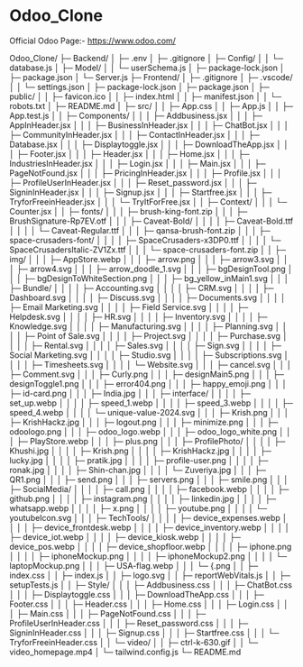 # Odoo_Clone

Official Odoo Page:- https://www.odoo.com/


Odoo_Clone/
├─ Backend/
│  ├─ .env
│  ├─ .gitignore
│  ├─ Config/
│  │  └─ database.js
│  ├─ Model/
│  │  └─ userSchema.js
│  ├─ package-lock.json
│  ├─ package.json
│  └─ Server.js
├─ Frontend/
│  ├─ .gitignore
│  ├─ .vscode/
│  │  └─ settings.json
│  ├─ package-lock.json
│  ├─ package.json
│  ├─ public/
│  │  ├─ favicon.ico
│  │  ├─ index.html
│  │  ├─ manifest.json
│  │  └─ robots.txt
│  ├─ README.md
│  ├─ src/
│  │  ├─ App.css
│  │  ├─ App.js
│  │  ├─ App.test.js
│  │  ├─ Components/
│  │  │  ├─ Addbusiness.jsx
│  │  │  ├─ AppInHeader.jsx
│  │  │  ├─ BusinessInHeader.jsx
│  │  │  ├─ ChatBot.jsx
│  │  │  ├─ CommunityInHeader.jsx
│  │  │  ├─ ContactInHeader.jsx
│  │  │  ├─ Database.jsx
│  │  │  ├─ Displaytoggle.jsx
│  │  │  ├─ DownloadTheApp.jsx
│  │  │  ├─ Footer.jsx
│  │  │  ├─ Header.jsx
│  │  │  ├─ Home.jsx
│  │  │  ├─ IndustriesInHeader.jsx
│  │  │  ├─ Login.jsx
│  │  │  ├─ Main.jsx
│  │  │  ├─ PageNotFound.jsx
│  │  │  ├─ PricingInHeader.jsx
│  │  │  ├─ Profile.jsx
│  │  │  ├─ ProfileUserInHeader.jsx
│  │  │  ├─ Reset_password.jsx
│  │  │  ├─ SigninInHeader.jsx
│  │  │  ├─ Signup.jsx
│  │  │  ├─ Startfree.jsx
│  │  │  ├─ TryforFreeinHeader.jsx
│  │  │  └─ TryItForFree.jsx
│  │  ├─ Context/
│  │  │  └─ Counter.jsx
│  │  ├─ fonts/
│  │  │  ├─ brush-king-font.zip
│  │  │  ├─ BrushSignature-Rp7EV.otf
│  │  │  ├─ Caveat-Bold/
│  │  │  │  ├─ Caveat-Bold.ttf
│  │  │  │  └─ Caveat-Regular.ttf
│  │  │  ├─ qansa-brush-font.zip
│  │  │  ├─ space-crusaders-font/
│  │  │  │  ├─ SpaceCrusaders-x3DP0.ttf
│  │  │  │  └─ SpaceCrusadersItalic-ZV1Zx.ttf
│  │  │  └─ space-crusaders-font.zip
│  │  ├─ img/
│  │  │  ├─ AppStore.webp
│  │  │  ├─ arrow.png
│  │  │  ├─ arrow3.svg
│  │  │  ├─ arrow4.svg
│  │  │  ├─ arrow_doodle_1.svg
│  │  │  ├─ bgDesignTool.png
│  │  │  ├─ bgDesignToWhiteSection.png
│  │  │  ├─ bg_yellow_inMain1.svg
│  │  │  ├─ Bundle/
│  │  │  │  ├─ Accounting.svg
│  │  │  │  ├─ CRM.svg
│  │  │  │  ├─ Dashboard.svg
│  │  │  │  ├─ Discuss.svg
│  │  │  │  ├─ Documents.svg
│  │  │  │  ├─ Email Marketing.svg
│  │  │  │  ├─ Field Service.svg
│  │  │  │  ├─ Helpdesk.svg
│  │  │  │  ├─ HR.svg
│  │  │  │  ├─ Inventory.svg
│  │  │  │  ├─ Knowledge.svg
│  │  │  │  ├─ Manufacturing.svg
│  │  │  │  ├─ Planning.svg
│  │  │  │  ├─ Point of Sale.svg
│  │  │  │  ├─ Project.svg
│  │  │  │  ├─ Purchase.svg
│  │  │  │  ├─ Rental.svg
│  │  │  │  ├─ Sales.svg
│  │  │  │  ├─ Sign.svg
│  │  │  │  ├─ Social Marketing.svg
│  │  │  │  ├─ Studio.svg
│  │  │  │  ├─ Subscriptions.svg
│  │  │  │  ├─ Timesheets.svg
│  │  │  │  └─ Website.svg
│  │  │  ├─ cancel.svg
│  │  │  ├─ Comment.svg
│  │  │  ├─ Curly.png
│  │  │  ├─ designMain5.png
│  │  │  ├─ designToggle1.png
│  │  │  ├─ error404.png
│  │  │  ├─ happy_emoji.png
│  │  │  ├─ id-card.png
│  │  │  ├─ India.jpg
│  │  │  ├─ interface/
│  │  │  │  ├─ set_up.webp
│  │  │  │  ├─ speed_1.webp
│  │  │  │  ├─ speed_3.webp
│  │  │  │  ├─ speed_4.webp
│  │  │  │  └─ unique-value-2024.svg
│  │  │  ├─ Krish.png
│  │  │  ├─ KrishHackz.jpg
│  │  │  ├─ logout.png
│  │  │  ├─ minimize.png
│  │  │  ├─ odoologo.png
│  │  │  ├─ odoo_logo.webp
│  │  │  ├─ odoo_logo_white.png
│  │  │  ├─ PlayStore.webp
│  │  │  ├─ plus.png
│  │  │  ├─ ProfilePhoto/
│  │  │  │  ├─ Khushi.jpg
│  │  │  │  ├─ Krish.png
│  │  │  │  ├─ KrishHackz.jpg
│  │  │  │  ├─ lucky.jpg
│  │  │  │  ├─ pratik.jpg
│  │  │  │  ├─ profile-user.png
│  │  │  │  ├─ ronak.jpg
│  │  │  │  ├─ Shin-chan.jpg
│  │  │  │  └─ Zuveriya.jpg
│  │  │  ├─ QR1.png
│  │  │  ├─ send.png
│  │  │  ├─ servers.png
│  │  │  ├─ smile.png
│  │  │  ├─ SocialMedia/
│  │  │  │  ├─ call.png
│  │  │  │  ├─ facebook.webp
│  │  │  │  ├─ github.png
│  │  │  │  ├─ instagram.png
│  │  │  │  ├─ linkedin.jpg
│  │  │  │  ├─ whatsapp.webp
│  │  │  │  ├─ x.png
│  │  │  │  ├─ youtube.png
│  │  │  │  └─ youtubeIcon.svg
│  │  │  ├─ TechTools/
│  │  │  │  ├─ device_expenses.webp
│  │  │  │  ├─ device_frontdesk.webp
│  │  │  │  ├─ device_inventory.webp
│  │  │  │  ├─ device_iot.webp
│  │  │  │  ├─ device_kiosk.webp
│  │  │  │  ├─ device_pos.webp
│  │  │  │  ├─ device_shopfloor.webp
│  │  │  │  ├─ iphone.png
│  │  │  │  ├─ iphoneMockup.png
│  │  │  │  ├─ iphoneMockup2.png
│  │  │  │  └─ laptopMockup.png
│  │  │  ├─ USA-flag.webp
│  │  │  └─ {.png
│  │  ├─ index.css
│  │  ├─ index.js
│  │  ├─ logo.svg
│  │  ├─ reportWebVitals.js
│  │  ├─ setupTests.js
│  │  ├─ Style/
│  │  │  ├─ Addbusiness.css
│  │  │  ├─ ChatBot.css
│  │  │  ├─ Displaytoggle.css
│  │  │  ├─ DownloadTheApp.css
│  │  │  ├─ Footer.css
│  │  │  ├─ Header.css
│  │  │  ├─ Home.css
│  │  │  ├─ Login.css
│  │  │  ├─ Main.css
│  │  │  ├─ PageNotFound.css
│  │  │  ├─ ProfileUserInHeader.css
│  │  │  ├─ Reset_password.css
│  │  │  ├─ SigninInHeader.css
│  │  │  ├─ Signup.css
│  │  │  ├─ Startfree.css
│  │  │  └─ TryforFreeinHeader.css
│  │  └─ video/
│  │     ├─ ctrl-k-630.gif
│  │     └─ video_homepage.mp4
│  └─ tailwind.config.js
└─ README.md
